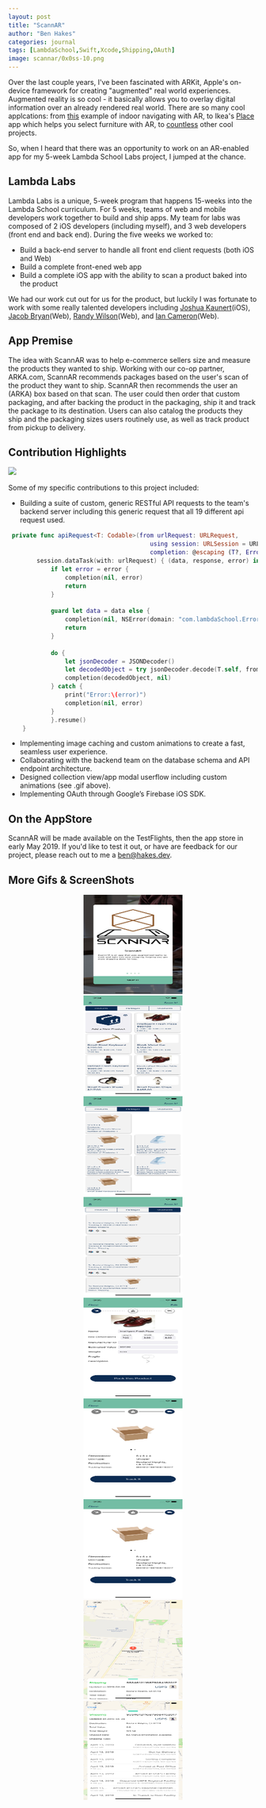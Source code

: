 ```yaml
---
layout: post
title: "ScannAR"
author: "Ben Hakes"
categories: journal
tags: [LambdaSchool,Swift,Xcode,Shipping,OAuth]
image: scannar/0x0ss-10.png
---
```


Over the last couple years, I've been fascinated with ARKit, Apple's on-device framework for creating "augmented" real world experiences. Augmented reality is so cool - it basically allows you to overlay digital information over an already rendered real world. There are so many cool applcations: from [this](https://twitter.com/AndrewProjDent/status/1116401793993408512) example of indoor navigating with AR, to Ikea's [Place](https://9to5mac.com/2017/09/19/ikea-place-augmented-reality-app-download/) app which helps you select furniture with AR, to [countless](https://github.com/olucurious/Awesome-ARKit) other cool projects.

So, when I heard that there was an opportunity to work on an AR-enabled app for my 5-week Lambda School Labs project, I jumped at the chance.

## Lambda Labs

Lambda Labs is a unique, 5-week program that happens 15-weeks into the Lambda School curriculum. For 5 weeks, teams of web and mobile developers work together to build and ship apps. My team for labs was composed of 2 iOS developers (including myself), and 3 web developers (front end and back end). During the five weeks we worked to:
- Build a back-end server to handle all front end client requests (both iOS and Web)
- Build a complete front-ened web app
- Build a complete iOS app with the ability to scan a product baked into the product

We had our work cut out for us for the product, but luckily I was fortunate to work with some really talented developers including [Joshua Kaunert](https://www.linkedin.com/in/jkaunert/)(iOS), [Jacob Bryan](https://www.linkedin.com/in/jbryanlink/)(Web), [Randy Wilson](https://www.linkedin.com/in/randy-wilson-dev/)(Web), and [Ian Cameron](https://www.linkedin.com/in/ianpcameron/)(Web).

## App Premise

The idea with ScannAR was to help e-commerce sellers size and measure the products they wanted to ship. Working with our co-op partner, ARKA.com, ScannAR recommends packages based on the user's scan of the product they want to ship. ScannAR then recommends the user an (ARKA) box based on that scan. The user could then order that custom packaging, and after backing the product in the packaging, ship it and track the package to its destination. Users can  also catalog the products they ship and the packaging sizes users routinely use, as well as track product from pickup to delivery.

## Contribution Highlights

![](../assets/img/scannar/ScannAR_NewUserFlow.gif)

Some of my specific contributions to this project included:
- Building a suite of custom, generic RESTful API requests to the team's backend server including this generic request that all 19 different api request used.
```swift
 private func apiRequest<T: Codable>(from urlRequest: URLRequest,
                                        using session: URLSession = URLSession.shared,
                                        completion: @escaping (T?, Error?) -> Void) {
        session.dataTask(with: urlRequest) { (data, response, error) in
            if let error = error {
                completion(nil, error)
                return
            }
            
            guard let data = data else {
                completion(nil, NSError(domain: "com.lambdaSchool.ErrorDomain", code: -1, userInfo: nil))
                return
            }
            
            do {
                let jsonDecoder = JSONDecoder()
                let decodedObject = try jsonDecoder.decode(T.self, from: data)
                completion(decodedObject, nil)
            } catch {
                print("Error:\(error)")
                completion(nil, error)
            }
            }.resume()
    }
```
- Implementing image caching and custom animations to create a fast, seamless user experience.
- Collaborating with the backend team on the database schema and API endpoint architecture.
- Designed collection view/app modal userflow including custom animations (see .gif above).
- Implementing OAuth through Google’s Firebase iOS SDK.



## On the AppStore

ScannAR will be made available on the TestFlights, then the app store in early May 2019. If you'd like to test it out, or have are feedback for our project, please reach out to me a ben@hakes.dev.

## More Gifs & ScreenShots

<div align="center"><img src="../assets/img/scannar/0x0ss.jpg" width="200" height="200" alt="products"></div>
<div align="center"><img src="../assets/img/scannar/0x0ss-2.jpg" width="200" height="200"  alt="products"></div>
<div align="center"><img src="../assets/img/scannar/0x0ss-3.jpg" width="200" height="200"  alt="products"></div>
<div align="center"><img src="../assets/img/scannar/0x0ss-4.jpg" width="200" height="200"  alt="products"></div>
<div align="center"><img src="../assets/img/scannar/0x0ss-5.jpg" width="200" height="200"  alt="products"></div>
<div align="center"><img src="../assets/img/scannar/0x0ss-6.jpg" width="200" height="200"  alt="products"></div>
<div align="center"><img src="../assets/img/scannar/0x0ss-7.jpg" width="200" height="200"  alt="products"></div>
<div align="center"><img src="../assets/img/scannar/0x0ss-8.jpg" width="200" height="200"  alt="products"></div>
<div align="center"><img src="../assets/img/scannar/0x0ss-9.jpg" width="200" height="200"  alt="products"></div>
